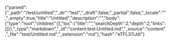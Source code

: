 {"parsed":{"_path":"/test/untitled","_dir":"test","_draft":false,"_partial":false,"_locale":"","_empty":true,"title":"Untitled","description":"","body":{"type":"root","children":[],"toc":{"title":"","searchDepth":2,"depth":2,"links":[]}},"_type":"markdown","_id":"content:test:Untitled.md","_source":"content","_file":"test/Untitled.md","_extension":"md"},"hash":"eTFL37iJdl"}